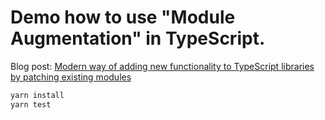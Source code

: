 # Demo how to use "Module Augmentation" in TypeScript.

Blog post: [Modern way of adding new functionality to TypeScript libraries by patching existing modules](https://medium.com/p/6dcde608de56/edit)

```sh
yarn install
yarn test
```